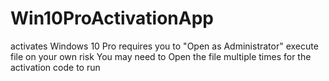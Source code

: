 # Win10ProActivationApp
activates Windows 10 Pro 
requires you to "Open as Administrator"
execute file on your own risk
You may need to Open the file multiple times for the activation code to run 
